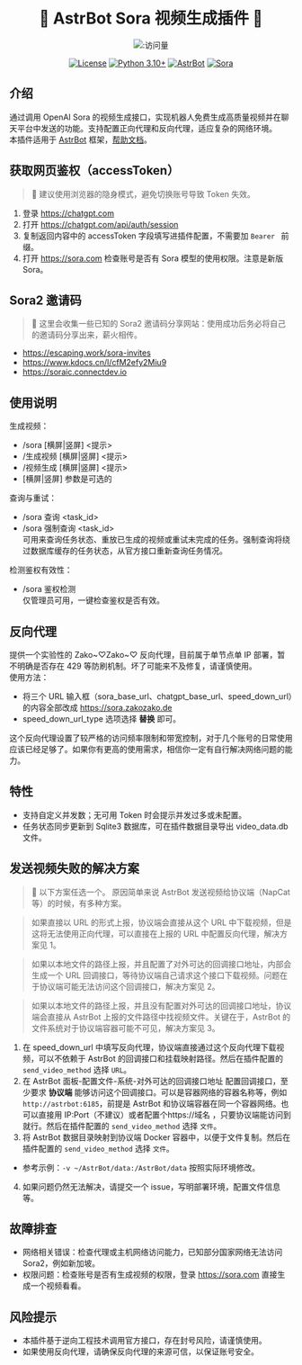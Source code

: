<div align="center">

# 🫧 AstrBot Sora 视频生成插件 🫧

![:访问量](https://count.getloli.com/@astrbot_plugin_video_sora?name=astrbot_plugin_video_sora&theme=rule34&padding=7&offset=0&scale=1&pixelated=1&darkmode=auto)

[![License](https://img.shields.io/badge/License-MIT-green.svg)](https://opensource.org/licenses/MIT)
[![Python 3.10+](https://img.shields.io/badge/Python-3.10%2B-blue.svg)](https://www.python.org)
[![AstrBot](https://img.shields.io/badge/AstrBot-4.0%2B-75B9D8.svg)](https://github.com/AstrBotDevs/AstrBot)
[![Sora](https://img.shields.io/badge/OpenAI%20Sora-2-00aaff.svg)](https://sora.com)

</div>

## 介绍

通过调用 OpenAI Sora 的视频生成接口，实现机器人免费生成高质量视频并在聊天平台中发送的功能。支持配置正向代理和反向代理，适应复杂的网络环境。  
本插件适用于 [AstrBot](https://github.com/AstrBotDevs/AstrBot) 框架，[帮助文档](https://astrbot.app)。

## 获取网页鉴权（accessToken）

> 📝 建议使用浏览器的隐身模式，避免切换账号导致 Token 失效。

1. 登录 https://chatgpt.com
2. 打开 https://chatgpt.com/api/auth/session
3. 复制返回内容中的 accessToken 字段填写进插件配置，不需要加 `Bearer ` 前缀。
4. 打开 https://sora.com 检查账号是否有 Sora 模型的使用权限。注意是新版 Sora。

## Sora2 邀请码

> 📝 这里会收集一些已知的 Sora2 邀请码分享网站：使用成功后务必将自己的邀请码分享出来，薪火相传。

- https://escaping.work/sora-invites
- https://www.kdocs.cn/l/cfM2efy2Miu9
- https://soraic.connectdev.io

## 使用说明

生成视频：

- /sora [横屏|竖屏] <提示>
- /生成视频 [横屏|竖屏] <提示>
- /视频生成 [横屏|竖屏] <提示>
- [横屏|竖屏] 参数是可选的

查询与重试：

- /sora 查询 <task_id>
- /sora 强制查询 <task_id>  
  可用来查询任务状态、重放已生成的视频或重试未完成的任务。强制查询将绕过数据库缓存的任务状态，从官方接口重新查询任务情况。

检测鉴权有效性：

- /sora 鉴权检测  
  仅管理员可用，一键检查鉴权是否有效。

## 反向代理

提供一个实验性的 Zako\~♡Zako\~♡ 反向代理，目前属于单节点单 IP 部署，暂不明确是否存在 429 等防刷机制。坏了可能来不及修复，请谨慎使用。  
使用方法：

- 将三个 URL 输入框（sora_base_url、chatgpt_base_url、speed_down_url）的内容全部改成 https://sora.zakozako.de
- speed_down_url_type 选项选择 <b>替换</b> 即可。

这个反向代理设置了较严格的访问频率限制和带宽控制，对于几个账号的日常使用应该已经足够了。如果你有更高的使用需求，相信你一定有自行解决网络问题的能力。

## 特性

- 支持自定义并发数；无可用 Token 时会提示并发过多或未配置。
- 任务状态同步更新到 Sqlite3 数据库，可在插件数据目录导出 video_data.db 文件。

## 发送视频失败的解决方案

> 📝 以下方案任选一个。
> 原因简单来说 AstrBot 发送视频给协议端（NapCat 等）的时候，有多种方案。

> 如果直接以 URL 的形式上报，协议端会直接从这个 URL 中下载视频，但是这将无法使用正向代理，可以直接在上报的 URL 中配置反向代理，解决方案见 1。

> 如果以本地文件的路径上报，并且配置了对外可达的回调接口地址，内部会生成一个 URL 回调接口，等待协议端自己请求这个接口下载视频。问题在于协议端可能无法访问这个回调接口，解决方案见 2。

> 如果以本地文件的路径上报，并且没有配置对外可达的回调接口地址，协议端会直接从 AstrBot 上报的文件路径中找视频文件。关键在于，AstrBot 的文件系统对于协议端容器可能不可见，解决方案见 3。

1. 在 speed_down_url 中填写反向代理，协议端直接通过这个反向代理下载视频，可以不依赖于 AstrBot 的回调接口和挂载映射路径。然后在插件配置的 `send_video_method` 选择 `URL`。
2. 在 AstrBot 面板-配置文件-系统-对外可达的回调接口地址 配置回调接口，至少要求 <b>协议端</b> 能够访问这个回调接口。可以是容器网络的容器名称等，例如 `http://astrbot:6185`，前提是 AstrBot 和协议端容器在同一个容器网络。也可以直接用 IP:Port（不建议）或者配置个https://域名 ，只要协议端能访问到就行。然后在插件配置的 `send_video_method` 选择 `文件`。
3. 将 AstrBot 数据目录映射到协议端 Docker 容器中，以便于文件复制。然后在插件配置的 `send_video_method` 选择 `文件`。

- 参考示例：`-v ~/AstrBot/data:/AstrBot/data` 按照实际环境修改。

4. 如果问题仍然无法解决，请提交一个 issue，写明部署环境，配置文件信息等。

## 故障排查

- 网络相关错误：检查代理或主机网络访问能力，已知部分国家网络无法访问 Sora2，例如新加坡。
- 权限问题：检查账号是否有生成视频的权限，登录 https://sora.com 直接生成一个视频看看。

## 风险提示

- 本插件基于逆向工程技术调用官方接口，存在封号风险，请谨慎使用。
- 如果使用反向代理，请确保反向代理的来源可信，以保证账号安全。
